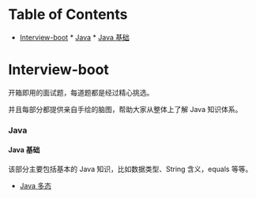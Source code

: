 Table of Contents
=================


* [Interview-boot](#interview-boot)
      * [Java](#java)
         * [Java 基础](#java-基础)

# Interview-boot



开箱即用的面试题，每道题都是经过精心挑选。

并且每部分都提供亲自手绘的脑图，帮助大家从整体上了解 Java 知识体系。




### Java



#### Java 基础

该部分主要包括基本的 Java 知识，比如数据类型、String 含义，equals 等等。



- [Java 多态]()

